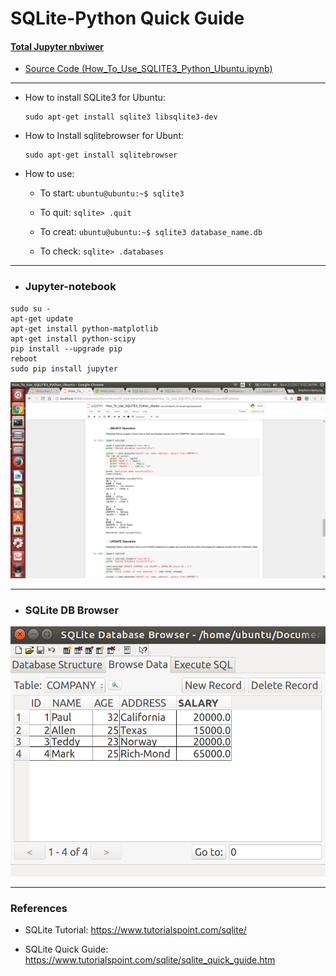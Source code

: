 # SQLite-Python Quick Guide

#### [Total Jupyter nbviwer](http://nbviewer.jupyter.org/github/leehaesung/SQLite-Python_Quick_Guide/blob/master/How_To_Use_SQLITE3_Python_Ubuntu.ipynb)

* [Source Code (How_To_Use_SQLITE3_Python_Ubuntu.ipynb)](https://github.com/leehaesung/SQLite-Python_Quick_Guide/blob/master/How_To_Use_SQLITE3_Python_Ubuntu.ipynb)

***
* How to install SQLite3 for Ubuntu:
    ```
    sudo apt-get install sqlite3 libsqlite3-dev
    ```

* How to Install sqlitebrowser for Ubunt:
    ```
    sudo apt-get install sqlitebrowser  
    ```
* How to use:

  * To start: ``` ubuntu@ubuntu:~$ sqlite3 ```

  * To quit:  ``` sqlite> .quit ```

  * To creat: ``` ubuntu@ubuntu:~$ sqlite3 database_name.db ```

  * To check: ``` sqlite> .databases ```


***
* ### Jupyter-notebook
```
sudo su -
apt-get update
apt-get install python-matplotlib
apt-get install python-scipy
pip install --upgrade pip
reboot
sudo pip install jupyter
```

![SQLite_JupyterNotebook.png](https://github.com/leehaesung/SQLite-Python_Quick_Guide/blob/master/SQLite_JupyterNotebook.png)

***

* ### SQLite DB Browser

![INSERTOperation.png](https://github.com/leehaesung/SQLite-Python_Quick_Guide/blob/master/INSERTOperation.png)

***
### References

* SQLite Tutorial: https://www.tutorialspoint.com/sqlite/

* SQLite Quick Guide: https://www.tutorialspoint.com/sqlite/sqlite_quick_guide.htm

